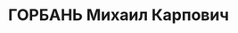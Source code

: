 ---
title: ГОРБАНЬ Михаил Карпович
description: "- умер в 1937, с 01.1917 член РСДРП(б) Послужной список 16.5.1924 -\
  \ 6.12.1925\t член Центральной контрольной комиссии КП(б) Украины 12.12.1925 - 9.4.1929\t\
  \ кандидат в члены ЦК КП(б) Украины 1928\t ответственный секретарь Шевченковского\
  \ окружного комитета КП(б) Украины 9.4.1929 - 5.6.1930\t член ЦК КП(б) Украины  -\
  \ 25.1.1930\t заместитель народного комиссара земледелия Украинской ССР 01.09.1930\t\
  \ председатель Исполнительного комитета Одесского окружного Совета 15.6.1930 - 27.5.1937\t\
  \ кандидат в члены ЦК КП(б) Украины 09.12.1930\t председатель Исполнительного комитета\
  \ Одесского городского Совета \t арестован"
---